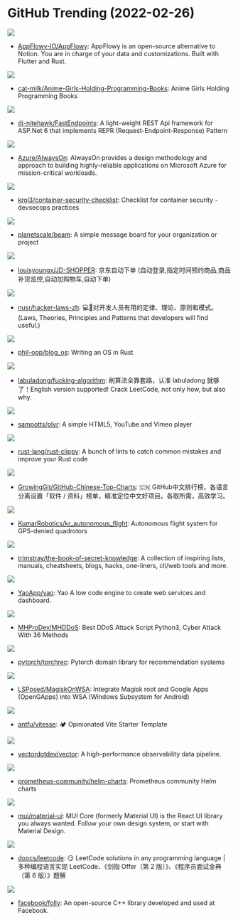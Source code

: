 # GitHub Trending (2022-02-26)

![](https://img.shields.io/badge/Rust-New%2061-green?style=flat-square&logo=appveyor)
- [AppFlowy-IO/AppFlowy](https://github.com/AppFlowy-IO/AppFlowy): AppFlowy is an open-source alternative to Notion. You are in charge of your data and customizations. Built with Flutter and Rust.

![](https://img.shields.io/badge/none-New%20286-green?style=flat-square&logo=appveyor)
- [cat-milk/Anime-Girls-Holding-Programming-Books](https://github.com/cat-milk/Anime-Girls-Holding-Programming-Books): Anime Girls Holding Programming Books

![](https://img.shields.io/badge/C%23-New%20107-green?style=flat-square&logo=appveyor)
- [dj-nitehawk/FastEndpoints](https://github.com/dj-nitehawk/FastEndpoints): A light-weight REST Api framework for ASP.Net 6 that implements REPR (Request-Endpoint-Response) Pattern

![](https://img.shields.io/badge/none-New%2017-green?style=flat-square&logo=appveyor)
- [Azure/AlwaysOn](https://github.com/Azure/AlwaysOn): AlwaysOn provides a design methodology and approach to building highly-reliable applications on Microsoft Azure for mission-critical workloads.

![](https://img.shields.io/badge/none-New%2024-green?style=flat-square&logo=appveyor)
- [krol3/container-security-checklist](https://github.com/krol3/container-security-checklist): Checklist for container security - devsecops practices

![](https://img.shields.io/badge/TypeScript-New%20233-green?style=flat-square&logo=appveyor)
- [planetscale/beam](https://github.com/planetscale/beam): A simple message board for your organization or project

![](https://img.shields.io/badge/Python-New%20131-green?style=flat-square&logo=appveyor)
- [louisyoungx/JD-SHOPPER](https://github.com/louisyoungx/JD-SHOPPER): 京东自动下单 (自动登录,指定时间预约商品,商品补货监控,自动加购物车,自动下单)

![](https://img.shields.io/badge/none-New%20224-green?style=flat-square&logo=appveyor)
- [nusr/hacker-laws-zh](https://github.com/nusr/hacker-laws-zh): 💻📖对开发人员有用的定律、理论、原则和模式。(Laws, Theories, Principles and Patterns that developers will find useful.)

![](https://img.shields.io/badge/HTML-New%20180-green?style=flat-square&logo=appveyor)
- [phil-opp/blog_os](https://github.com/phil-opp/blog_os): Writing an OS in Rust

![](https://img.shields.io/badge/Markdown-New%20132-green?style=flat-square&logo=appveyor)
- [labuladong/fucking-algorithm](https://github.com/labuladong/fucking-algorithm): 刷算法全靠套路，认准 labuladong 就够了！English version supported! Crack LeetCode, not only how, but also why.

![](https://img.shields.io/badge/JavaScript-New%2054-green?style=flat-square&logo=appveyor)
- [sampotts/plyr](https://github.com/sampotts/plyr): A simple HTML5, YouTube and Vimeo player

![](https://img.shields.io/badge/Rust-New%2010-green?style=flat-square&logo=appveyor)
- [rust-lang/rust-clippy](https://github.com/rust-lang/rust-clippy): A bunch of lints to catch common mistakes and improve your Rust code

![](https://img.shields.io/badge/Java-New%2044-green?style=flat-square&logo=appveyor)
- [GrowingGit/GitHub-Chinese-Top-Charts](https://github.com/GrowingGit/GitHub-Chinese-Top-Charts): 🇨🇳 GitHub中文排行榜，各语言分离设置「软件 / 资料」榜单，精准定位中文好项目。各取所需，高效学习。

![](https://img.shields.io/badge/C%2B%2B-New%2091-green?style=flat-square&logo=appveyor)
- [KumarRobotics/kr_autonomous_flight](https://github.com/KumarRobotics/kr_autonomous_flight): Autonomous flight system for GPS-denied quadrotors

![](https://img.shields.io/badge/none-New%20121-green?style=flat-square&logo=appveyor)
- [trimstray/the-book-of-secret-knowledge](https://github.com/trimstray/the-book-of-secret-knowledge): A collection of inspiring lists, manuals, cheatsheets, blogs, hacks, one-liners, cli/web tools and more.

![](https://img.shields.io/badge/Go-New%20198-green?style=flat-square&logo=appveyor)
- [YaoApp/yao](https://github.com/YaoApp/yao): Yao A low code engine to create web services and dashboard.

![](https://img.shields.io/badge/Python-New%2019-green?style=flat-square&logo=appveyor)
- [MHProDev/MHDDoS](https://github.com/MHProDev/MHDDoS): Best DDoS Attack Script Python3, Cyber Attack With 36 Methods

![](https://img.shields.io/badge/Python-New%2037-green?style=flat-square&logo=appveyor)
- [pytorch/torchrec](https://github.com/pytorch/torchrec): Pytorch domain library for recommendation systems

![](https://img.shields.io/badge/none-New%20143-green?style=flat-square&logo=appveyor)
- [LSPosed/MagiskOnWSA](https://github.com/LSPosed/MagiskOnWSA): Integrate Magisk root and Google Apps (OpenGApps) into WSA (Windows Subsystem for Android)

![](https://img.shields.io/badge/TypeScript-New%2025-green?style=flat-square&logo=appveyor)
- [antfu/vitesse](https://github.com/antfu/vitesse): 🏕 Opinionated Vite Starter Template

![](https://img.shields.io/badge/Rust-New%208-green?style=flat-square&logo=appveyor)
- [vectordotdev/vector](https://github.com/vectordotdev/vector): A high-performance observability data pipeline.

![](https://img.shields.io/badge/Mustache-New%2013-green?style=flat-square&logo=appveyor)
- [prometheus-community/helm-charts](https://github.com/prometheus-community/helm-charts): Prometheus community Helm charts

![](https://img.shields.io/badge/JavaScript-New%2036-green?style=flat-square&logo=appveyor)
- [mui/material-ui](https://github.com/mui/material-ui): MUI Core (formerly Material UI) is the React UI library you always wanted. Follow your own design system, or start with Material Design.

![](https://img.shields.io/badge/Java-New%2016-green?style=flat-square&logo=appveyor)
- [doocs/leetcode](https://github.com/doocs/leetcode): 😏 LeetCode solutions in any programming language | 多种编程语言实现 LeetCode、《剑指 Offer（第 2 版）》、《程序员面试金典（第 6 版）》题解

![](https://img.shields.io/badge/C%2B%2B-New%2065-green?style=flat-square&logo=appveyor)
- [facebook/folly](https://github.com/facebook/folly): An open-source C++ library developed and used at Facebook.

